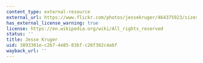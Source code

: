 ```yaml
---
content_type: external-resource
external_url: https://www.flickr.com/photos/jessekruger/464375923/sizes/l
has_external_license_warning: true
license: https://en.wikipedia.org/wiki/All_rights_reserved
status: ''
title: Jesse Kruger
uid: 3893301e-c2b7-4e85-83bf-c26f362c4abf
wayback_url: ''
---
```

